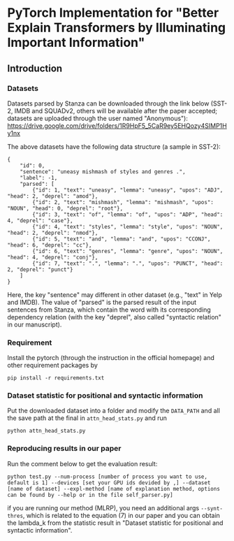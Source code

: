 # PyTorch Implementation for "Better Explain Transformers by Illuminating Important Information"

## Introduction

### Datasets 
Datasets parsed by Stanza can be downloaded through the link below (SST-2, IMDB and SQUADv2, others will be available after the paper accepted; datasets are uploaded through the user named "Anonymous"):
https://drive.google.com/drive/folders/1R9HpF5_5CaR9ey5EHQozy4SIMP1Hy1nx

The above datasets have the following data structure (a sample in SST-2):
```
{
    "id": 0, 
    "sentence": "uneasy mishmash of styles and genres .", 
    "label": -1, 
    "parsed": [
        {"id": 1, "text": "uneasy", "lemma": "uneasy", "upos": "ADJ", "head": 2, "deprel": "amod"}, 
        {"id": 2, "text": "mishmash", "lemma": "mishmash", "upos": "NOUN", "head": 0, "deprel": "root"}, 
        {"id": 3, "text": "of", "lemma": "of", "upos": "ADP", "head": 4, "deprel": "case"}, 
        {"id": 4, "text": "styles", "lemma": "style", "upos": "NOUN", "head": 2, "deprel": "nmod"}, 
        {"id": 5, "text": "and", "lemma": "and", "upos": "CCONJ", "head": 6, "deprel": "cc"}, 
        {"id": 6, "text": "genres", "lemma": "genre", "upos": "NOUN", "head": 4, "deprel": "conj"}, 
        {"id": 7, "text": ".", "lemma": ".", "upos": "PUNCT", "head": 2, "deprel": "punct"}
    ]
}
```
Here, the key "sentence" may different in other dataset (e.g., "text" in Yelp and IMDB). The value of "parsed" is the parsed result of the input sentences from Stanza, which contain the word with its corresponding dependency relation (with the key "deprel", also called "syntactic relation" in our manuscript).


### Requirement
Install the pytorch (through the instruction in the official homepage) and other requirement packages by
```
pip install -r requirements.txt
```


### Dataset statistic for positional and syntactic information
Put the downloaded dataset into a folder and modify the `DATA_PATH` and all the save path at the final in `attn_head_stats.py` and run
```
python attn_head_stats.py
```


### Reproducing results in our paper
Run the comment below to get the evaluation result:
```
python test.py --num-process [number of process you want to use, default is 1] --devices [set your GPU ids devided by ,] --dataset [name of dataset] --expl-method [name of explanation method, options can be found by --help or in the file self_parser.py]
```
if you are running our method (MLRP), you need an additional args `--synt-thres`, which is related to the equation (7) in our paper and you can obtain the lambda_k from the statistic result in "Dataset statistic for positional and syntactic information".